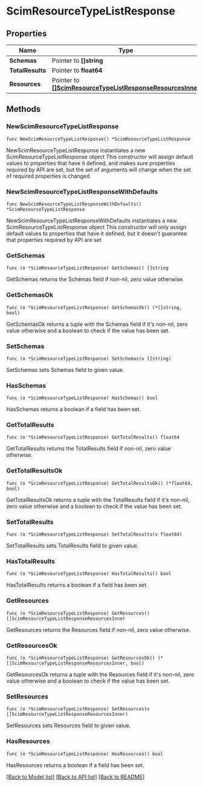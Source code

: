 # ScimResourceTypeListResponse

## Properties

Name | Type | Description | Notes
------------ | ------------- | ------------- | -------------
**Schemas** | Pointer to **[]string** |  | [optional] 
**TotalResults** | Pointer to **float64** |  | [optional] 
**Resources** | Pointer to [**[]ScimResourceTypeListResponseResourcesInner**](ScimResourceTypeListResponseResourcesInner.md) |  | [optional] 

## Methods

### NewScimResourceTypeListResponse

`func NewScimResourceTypeListResponse() *ScimResourceTypeListResponse`

NewScimResourceTypeListResponse instantiates a new ScimResourceTypeListResponse object
This constructor will assign default values to properties that have it defined,
and makes sure properties required by API are set, but the set of arguments
will change when the set of required properties is changed

### NewScimResourceTypeListResponseWithDefaults

`func NewScimResourceTypeListResponseWithDefaults() *ScimResourceTypeListResponse`

NewScimResourceTypeListResponseWithDefaults instantiates a new ScimResourceTypeListResponse object
This constructor will only assign default values to properties that have it defined,
but it doesn't guarantee that properties required by API are set

### GetSchemas

`func (o *ScimResourceTypeListResponse) GetSchemas() []string`

GetSchemas returns the Schemas field if non-nil, zero value otherwise.

### GetSchemasOk

`func (o *ScimResourceTypeListResponse) GetSchemasOk() (*[]string, bool)`

GetSchemasOk returns a tuple with the Schemas field if it's non-nil, zero value otherwise
and a boolean to check if the value has been set.

### SetSchemas

`func (o *ScimResourceTypeListResponse) SetSchemas(v []string)`

SetSchemas sets Schemas field to given value.

### HasSchemas

`func (o *ScimResourceTypeListResponse) HasSchemas() bool`

HasSchemas returns a boolean if a field has been set.

### GetTotalResults

`func (o *ScimResourceTypeListResponse) GetTotalResults() float64`

GetTotalResults returns the TotalResults field if non-nil, zero value otherwise.

### GetTotalResultsOk

`func (o *ScimResourceTypeListResponse) GetTotalResultsOk() (*float64, bool)`

GetTotalResultsOk returns a tuple with the TotalResults field if it's non-nil, zero value otherwise
and a boolean to check if the value has been set.

### SetTotalResults

`func (o *ScimResourceTypeListResponse) SetTotalResults(v float64)`

SetTotalResults sets TotalResults field to given value.

### HasTotalResults

`func (o *ScimResourceTypeListResponse) HasTotalResults() bool`

HasTotalResults returns a boolean if a field has been set.

### GetResources

`func (o *ScimResourceTypeListResponse) GetResources() []ScimResourceTypeListResponseResourcesInner`

GetResources returns the Resources field if non-nil, zero value otherwise.

### GetResourcesOk

`func (o *ScimResourceTypeListResponse) GetResourcesOk() (*[]ScimResourceTypeListResponseResourcesInner, bool)`

GetResourcesOk returns a tuple with the Resources field if it's non-nil, zero value otherwise
and a boolean to check if the value has been set.

### SetResources

`func (o *ScimResourceTypeListResponse) SetResources(v []ScimResourceTypeListResponseResourcesInner)`

SetResources sets Resources field to given value.

### HasResources

`func (o *ScimResourceTypeListResponse) HasResources() bool`

HasResources returns a boolean if a field has been set.


[[Back to Model list]](../README.md#documentation-for-models) [[Back to API list]](../README.md#documentation-for-api-endpoints) [[Back to README]](../README.md)


